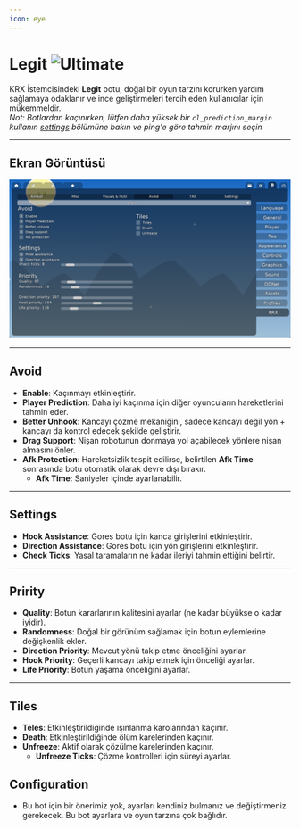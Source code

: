 ```yaml
---
icon: eye
---
```


# Legit ![Ultimate](https://img.shields.io/badge/Ultimate-%23f76d6d?style=flat-square)
KRX İstemcisindeki **Legit** botu, doğal bir oyun tarzını korurken yardım sağlamaya odaklanır ve ince geliştirmeleri tercih eden kullanıcılar için mükemmeldir.  
*Not: Botlardan kaçınırken, lütfen daha yüksek bir `cl_prediction_margin` kullanın [settings](../settings.md) bölümüne bakın ve ping'e göre tahmin marjını seçin*

---

## **Ekran Görüntüsü**
![Legit Menü - Önerilen Ayarlar](https://raw.githubusercontent.com/Krixx1337/krxclient-docs/refs/heads/main/images/legit-menu.png)

---

## **Avoid**
- **Enable**: Kaçınmayı etkinleştirir.
- **Player Prediction**: Daha iyi kaçınma için diğer oyuncuların hareketlerini tahmin eder.
- **Better Unhook**: Kancayı çözme mekaniğini, sadece kancayı değil yön + kancayı da kontrol edecek şekilde geliştirir.
- **Drag Support**: Nişan robotunun donmaya yol açabilecek yönlere nişan almasını önler.
- **Afk Protection**: Hareketsizlik tespit edilirse, belirtilen **Afk Time** sonrasında botu otomatik olarak devre dışı bırakır.
  - **Afk Time**: Saniyeler içinde ayarlanabilir.

---

## **Settings**
- **Hook Assistance**: Gores botu için kanca girişlerini etkinleştirir.
- **Direction Assistance**: Gores botu için yön girişlerini etkinleştirir.
- **Check Ticks**: Yasal taramaların ne kadar ileriyi tahmin ettiğini belirtir.

---

## **Pririty**
- **Quality**: Botun kararlarının kalitesini ayarlar (ne kadar büyükse o kadar iyidir).
- **Randomness**: Doğal bir görünüm sağlamak için botun eylemlerine değişkenlik ekler.
- **Direction Priority**: Mevcut yönü takip etme önceliğini ayarlar.
- **Hook Priority**: Geçerli kancayı takip etmek için önceliği ayarlar.
- **Life Priority**: Botun yaşama önceliğini ayarlar.

---

## **Tiles**
- **Teles**: Etkinleştirildiğinde ışınlanma karolarından kaçınır.
- **Death**: Etkinleştirildiğinde ölüm karelerinden kaçınır.
- **Unfreeze**: Aktif olarak çözülme karelerinden kaçınır.
  - **Unfreeze Ticks**: Çözme kontrolleri için süreyi ayarlar.

## **Configuration**
- Bu bot için bir önerimiz yok, ayarları kendiniz bulmanız ve değiştirmeniz gerekecek. Bu bot ayarlara ve oyun tarzına çok bağlıdır.